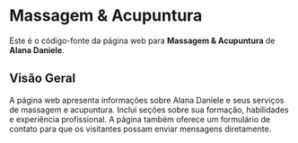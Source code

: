 # Massagem & Acupuntura

Este é o código-fonte da página web para **Massagem & Acupuntura** de **Alana Daniele**.

## Visão Geral

A página web apresenta informações sobre Alana Daniele e seus serviços de massagem e acupuntura. Inclui seções sobre sua formação, habilidades e experiência profissional. A página também oferece um formulário de contato para que os visitantes possam enviar mensagens diretamente.
